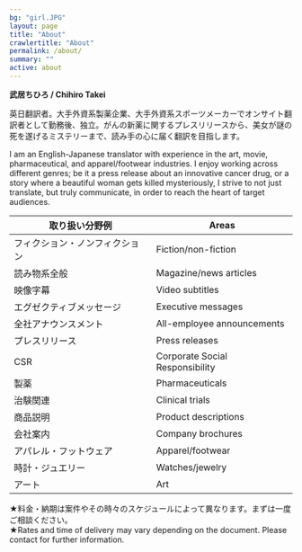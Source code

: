 ```yaml
---
bg: "girl.JPG"
layout: page
title: "About"
crawlertitle: "About"
permalink: /about/
summary: ""
active: about
---
```




**武居ちひろ / Chihiro Takei**

<p class="no-margin">英日翻訳者。大手外資系製薬企業、大手外資系スポーツメーカーでオンサイト翻訳者として勤務後、独立。がんの新薬に関するプレスリリースから、美女が謎の死を遂げるミステリーまで、読み手の心に届く翻訳を目指します。</p>

I am an English-Japanese translator with experience in the art, movie, pharmaceutical, and apparel/footwear industries. I enjoy working across different genres; be it a press release about an innovative cancer drug, or a story where a beautiful woman gets killed mysteriously, I strive to not just translate, but truly communicate, in order to reach the heart of target audiences. 
   

|取り扱い分野例|Areas|
|-----------|-----------|
|フィクション・ノンフィクション   |Fiction/non-fiction|
|読み物系全般   |Magazine/news articles|
|映像字幕   |Video subtitles|
|エグゼクティブメッセージ   |Executive messages|
|全社アナウンスメント   |All-employee announcements|
|プレスリリース   |Press releases|
|CSR   |Corporate Social Responsibility|
|製薬   |Pharmaceuticals|
|治験関連   |Clinical trials|
|商品説明   |Product descriptions|
|会社案内   |Company brochures|
|アパレル・フットウェア   |Apparel/footwear|
|時計・ジュエリー   |Watches/jewelry|
|アート   |Art|


<span class="small">
★料金・納期は案件やその時々のスケジュールによって異なります。まずは一度ご相談ください。
<br />
★Rates and time of delivery may vary depending on the document. Please contact for further information.
</span>
